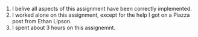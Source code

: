 1. I belive all aspects of this assignment have been correctly implemented. 
2. I worked alone on this assignment, except for the help I got on a Piazza post from Ethan Lipson.
3. I spent about 3 hours on this assignemnt.
